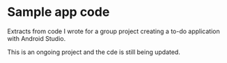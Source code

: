 # Sample app code
Extracts from code I wrote for a group project creating a to-do application with Android Studio.

This is an ongoing project and the cde is still being updated.
